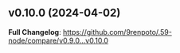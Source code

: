 ## v0.10.0 (2024-04-02)
<!-- Release notes generated using configuration in .github/release.yml at main -->



**Full Changelog**: https://github.com/9renpoto/.59-node/compare/v0.9.0...v0.10.0
